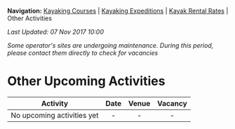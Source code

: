 **Navigation:** [Kayaking Courses](index) &#124; [Kayaking Expeditions](expedition) &#124; [Kayak Rental Rates](rental) &#124; Other Activities

_Last Updated: 07 Nov 2017 10:00_

_Some operator's sites are undergoing maintenance. During this period, please contact them directly to check for vacancies_
# Other Upcoming Activities

Activity | Date | Venue | Vacancy
:---:|:---:|:---:|:---:
No upcoming activities yet|-|-|- 

